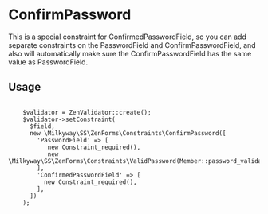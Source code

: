 ConfirmPassword
==========
This is a special constraint for ConfirmedPasswordField, so you can add separate constraints on the PasswordField and ConfirmPasswordField, and also will automatically make sure the ConfirmPasswordField has the same value as PasswordField.

## Usage

```

    $validator = ZenValidator::create();
    $validator->setConstraint(
      $field, 
      new \Milkyway\SS\ZenForms\Constraints\ConfirmPassword([
        'PasswordField' => [
           new Constraint_required(),
           new \Milkyway\SS\ZenForms\Constraints\ValidPassword(Member::password_validator()),
        ],
        'ConfirmedPasswordField' => [
          new Constraint_required(),
        ],
      ])
    );

```